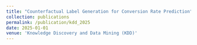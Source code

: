 ```yaml
---
title: "Counterfactual Label Generation for Conversion Rate Prediction"
collection: publications
permalink: /publication/kdd_2025
date: 2025-01-01
venue: 'Knowledge Discovery and Data Mining (KDD)'
---
```


